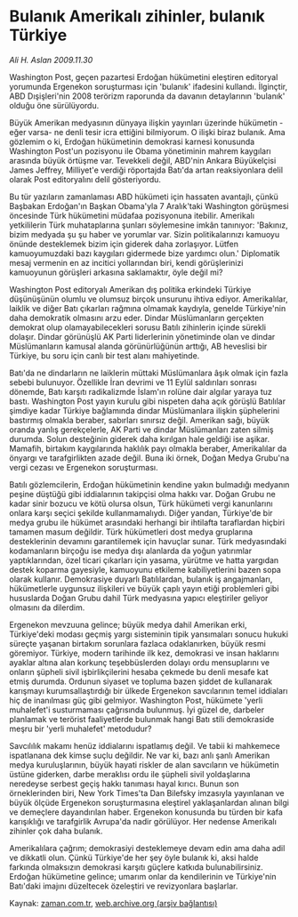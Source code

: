 # Bulanık Amerikalı zihinler, bulanık Türkiye

*Ali H. Aslan 2009.11.30*

<tr><td class="metin" colspan="2" style="padding-top: 20px; padding-left: 5px; ">Washington Post, geçen pazartesi Erdoğan hükümetini eleştiren editoryal yorumunda Ergenekon soruşturması için 'bulanık' ifadesini kullandı. İlginçtir, ABD Dışişleri'nin 2008 terörizm raporunda da davanın detaylarının 'bulanık' olduğu öne sürülüyordu.</td></tr><tr><td class="metin" colspan="2" style="padding-top: 20px; padding-left: 5px; "><p>Büyük Amerikan medyasının dünyaya ilişkin yayınları üzerinde hükümetin -eğer varsa- ne denli tesir icra ettiğini bilmiyorum. O ilişki biraz bulanık. Ama gözlemim o ki, Erdoğan hükümetinin demokrasi karnesi konusunda Washington Post'un pozisyonu ile Obama yönetiminin mahrem kaygıları arasında büyük örtüşme var. Tevekkeli değil, ABD'nin Ankara Büyükelçisi James Jeffrey, Milliyet'e verdiği röportajda Batı'da artan reaksiyonlara delil olarak Post editoryalını delil gösteriyordu.
<p> Bu tür yazıların zamanlaması ABD hükümeti için hassaten avantajlı, çünkü Başbakan Erdoğan'ın Başkan Obama'yla 7 Aralık'taki Washington görüşmesi öncesinde Türk hükümetini müdafaa pozisyonuna itebilir. Amerikalı yetkililerin Türk muhataplarına şunları söylemesine imkân tanınıyor: 'Bakınız, bizim medyada şu şu haber ve yorumlar var. Sizin politikalarınızı kamuoyu önünde desteklemek bizim için giderek daha zorlaşıyor. Lütfen kamuoyumuzdaki bazı kaygıları gidermede bize yardımcı olun.' Diplomatik mesaj vermenin en az incitici yollarından biri, kendi görüşlerinizi kamuoyunun görüşleri arkasına saklamaktır, öyle değil mi?
<p> Washington Post editoryalı Amerikan dış politika erkindeki Türkiye düşünüşünün olumlu ve olumsuz birçok unsurunu ihtiva ediyor. Amerikalılar, laiklik ve diğer Batı çıkarları rağmına olmamak kaydıyla, genelde Türkiye'nin daha demokratik olmasını arzu eder. Dindar Müslümanların gerçekten demokrat olup olamayabilecekleri sorusu Batılı zihinlerin içinde sürekli dolaşır. Dindar görünüşlü AK Parti liderlerinin yönetiminde olan ve dindar Müslümanların kamusal alanda görünürlüğünün arttığı, AB heveslisi bir Türkiye, bu soru için canlı bir test alanı mahiyetinde.
<p> Batı'da ne dindarların ne laiklerin müttaki Müslümanlara âşık olmak için fazla sebebi bulunuyor. Özellikle İran devrimi ve 11 Eylül saldırıları sonrası dönemde, Batı karşıtı radikalizmde İslam'ın rolüne dair algılar yaraya tuz bastı. Washington Post yayın kurulu gibi nispeten daha açık görüşlü Batılılar şimdiye kadar Türkiye bağlamında dindar Müslümanlara ilişkin şüphelerini bastırmış olmakla beraber, sabırları sınırsız değil. Amerikan sağı, büyük oranda yanlış gerekçelerle, AK Parti ve dindar Müslümanları zaten silmiş durumda. Solun desteğinin giderek daha kırılgan hale geldiği ise aşikar. Mamafih, birtakım kaygılarında haklılık payı olmakla beraber, Amerikalılar da önyargı ve tarafgirlikten azade değil. Buna iki örnek, Doğan Medya Grubu'na vergi cezası ve Ergenekon soruşturması.
<p> Batılı gözlemcilerin, Erdoğan hükümetinin kendine yakın bulmadığı medyanın peşine düştüğü gibi iddialarının takipçisi olma hakkı var. Doğan Grubu ne kadar sinir bozucu ve kötü olursa olsun, Türk hükümeti vergi kanunlarını onlara karşı seçici şekilde kullanmamalıydı. Diğer yandan, Türkiye'de bir medya grubu ile hükümet arasındaki herhangi bir ihtilafta taraflardan hiçbiri tamamen masum değildir. Türk hükümetleri dost medya gruplarına desteklerinin devamını garantilemek için havuçlar sunar. Türk medyasındaki kodamanların birçoğu ise medya dışı alanlarda da yoğun yatırımlar yaptıklarından, özel ticari çıkarları için yasama, yürütme ve hatta yargıdan destek koparma gayesiyle, kamuoyunu etkileme kabiliyetlerini bazen sopa olarak kullanır. Demokrasiye duyarlı Batılılardan, bulanık iş angajmanları, hükümetlerle uygunsuz ilişkileri ve büyük çaplı yayın etiği problemleri gibi hususlarda Doğan Grubu dahil Türk medyasına yapıcı eleştiriler geliyor olmasını da dilerdim.
<p> Ergenekon mevzuuna gelince; büyük medya dahil Amerikan erki, Türkiye'deki modası geçmiş yargı sisteminin tipik yansımaları sonucu hukuki süreçte yaşanan birtakım sorunlara fazlaca odaklanırken, büyük resmi göremiyor. Türkiye, modern tarihinde ilk kez, demokrasi ve insan haklarını ayaklar altına alan korkunç teşebbüslerden dolayı ordu mensuplarını ve onların şüpheli sivil işbirlikçilerini hesaba çekmede bu denli mesafe kat etmiş durumda. Ordunun siyaset ve topluma bazen şiddet de kullanarak karışmayı kurumsallaştırdığı bir ülkede Ergenekon savcılarının temel iddiaları hiç de inanılması güç gibi gelmiyor. Washington Post, hükümete 'yerli muhalefet'i susturmaması çağrısında bulunmuş. İyi güzel de, darbeler planlamak ve terörist faaliyetlerde bulunmak hangi Batı stili demokraside meşru bir 'yerli muhalefet' metodudur?
<p> Savcılılık makamı henüz iddialarını ispatlamış değil. Ve tabii ki mahkemece ispatlanana dek kimse suçlu değildir. Ne var ki, bazı anlı şanlı Amerikan medya kuruluşlarının, büyük hayati riskler de alan savcıların ve hükümetin üstüne giderken, darbe meraklısı ordu ile şüpheli sivil yoldaşlarına neredeyse serbest geçiş hakkı tanıması hayal kırıcı. Bunun son örneklerinden biri, New York Times'ta Dan Bilefsky imzasıyla yayınlanan ve büyük ölçüde Ergenekon soruşturmasına eleştirel yaklaşanlardan alınan bilgi ve demeçlere dayandırılan haber. Ergenekon konusunda bu türden bir kafa karışıklığı ve tarafgirlik Avrupa'da nadir görülüyor. Her nedense Amerikalı zihinler çok daha bulanık.
<p> Amerikalılara çağrım; demokrasiyi desteklemeye devam edin ama daha adil ve dikkatli olun. Çünkü Türkiye'de her şey öyle bulanık ki, aksi halde farkında olmaksızın demokrasi karşıtı güçlere katkıda bulunabilirsiniz. Erdoğan hükümetine gelince; umarım onlar da kendilerinin ve Türkiye'nin Batı'daki imajını düzeltecek özeleştiri ve revizyonlara başlarlar. <br/></p></p></p></p></p></p></p></p></td></tr>

Kaynak: [zaman.com.tr](http://zaman.com.tr/yazar.do?yazino=921490), [web.archive.org (arşiv bağlantısı)](http://web.archive.org/web/20100325121010/http://zaman.com.tr:80/yazar.do?yazino=921490)
